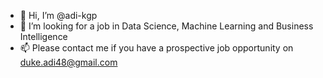 - 👋 Hi, I’m @adi-kgp
- 👀 I’m looking for a job in Data Science, Machine Learning and Business Intelligence 
- 📫 Please contact me if you have a prospective job opportunity on duke.adi48@gmail.com

<!---
adi-kgp/adi-kgp is a ✨ special ✨ repository because its `README.md` (this file) appears on your GitHub profile.
You can click the Preview link to take a look at your changes.
--->
